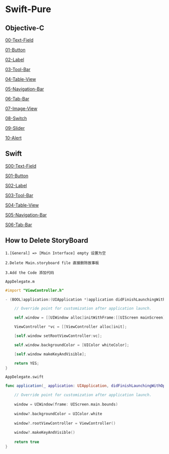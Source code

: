 # Swift-Pure   
   
   
## Objective-C   
   
[00-Text-Field](./00-Text-Field/00-Text-Field)   
   
[01-Button](./01-Button/01-Button)      
   
[02-Label](./02-Label/02-Label)      
   
[03-Tool-Bar](./03-Tool-Bar/03-Tool-Bar)       
   
[04-Table-View](./04-Table-View/04-Table-View)      
   
[05-Navigation-Bar](./05-Navigation-Bar/05-Navigation-Bar)      
    
[06-Tab-Bar](./06-Tab-Bar/06-Tab-Bar)      
   
[07-Image-View](./07-Image-View/07-Image-View)     
   
[08-Switch](./08-Switch/08-Switch)       
   
[09-Slider](./09-Slider/09-Slider)   
   
[10-Alert](./10-Alert/10-Alert)   
      
   
## Swift   
   
[S00-Text-Field](./S00-Text-Field/S00-Text-Field)     
   
[S01-Button](./S01-Button/S01-Button)   
   
[S02-Label](./S02-Label/S02-Label)      
   
[S03-Tool-Bar](./S03-Tool-Bar/S03-Tool-Bar)      
   
[S04-Table-View](./S04-Table-View/S04-Table-View)      
   
[S05-Navigation-Bar](./S05-Navigation-Bar/S05-Navigation-Bar)      
   
[S06-Tab-Bar](./S06-Tab-Bar/S06-Tab-Bar)      
   
   
   
   
   
   
## How to Delete StoryBoard    
   
`1.[General] => [Main Interface] empty 设置为空`   
   
`2.Delete Main.storyboard file 直接删除故事板`   
   
`3.Add the Code 添加代码`   
   
`AppDelegate.m`   
   
```Objective-C
#import "ViewController.h"
```   
   
```Objective-C
- (BOOL)application:(UIApplication *)application didFinishLaunchingWithOptions:(NSDictionary *)launchOptions {

    // Override point for customization after application launch.

    self.window = [[UIWindow alloc]initWithFrame:[[UIScreen mainScreen]bounds]];

    ViewController *vc = [[ViewController alloc]init];

    [self.window setRootViewController:vc];

    self.window.backgroundColor = [UIColor whiteColor];

    [self.window makeKeyAndVisible];

    return YES;
}
```
      

`AppDelegate.swift`   
   
```Swift
func application(_ application: UIApplication, didFinishLaunchingWithOptions launchOptions: [UIApplicationLaunchOptionsKey: Any]?) -> Bool {

    // Override point for customization after application launch.
    
    window = UIWindow(frame: UIScreen.main.bounds)
    
    window?.backgroundColor = UIColor.white
    
    window?.rootViewController = ViewController()
    
    window?.makeKeyAndVisible()
    
    return true
}
```